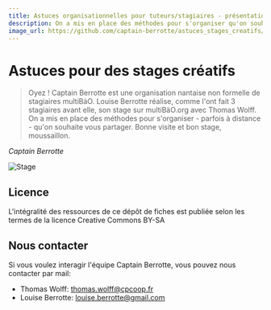 ```yaml
---
title: Astuces organisationnelles pour tuteurs/stagiaires - présentation du dépôt de fiches
description: On a mis en place des méthodes pour s'organiser qu'on souhaite vous partager.
image_url: https://github.com/captain-berrotte/astuces_stages_creatifs/blob/master/media/retrospective.jpg?raw=true
---
```


# Astuces pour des stages créatifs

> Oyez !
> Captain Berrotte est une organisation nantaise non formelle de stagiaires multiBàO. 
> Louise Berrotte réalise, comme l'ont fait 3 stagiaires avant elle, son stage sur multiBàO.org avec Thomas Wolff. 
> On a mis en place des méthodes pour s'organiser - parfois à distance - qu'on souhaite vous partager.
> Bonne visite et bon stage, moussaillon.

*Captain Berrotte*

![Stage](https://github.com/captain-berrotte/bons_plans_teletravail/blob/master/media/surfing_stage.jpg?raw=true)

## Licence

L'intégralité des ressources de ce dépôt de fiches est publiée selon les termes de la licence Creative Commons BY-SA

## Nous contacter

Si vous voulez interagir l'équipe Captain Berrotte, vous pouvez nous contacter par mail:

* Thomas Wolff: thomas.wolff@cpcoop.fr
* Louise Berrotte: louise.berrotte@gmail.com
